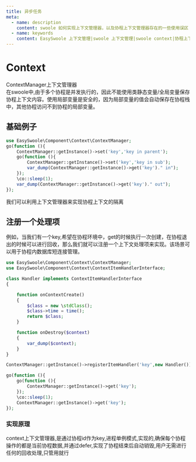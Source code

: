 ```yaml
---
title: 异步任务
meta:
  - name: description
    content: swoole 如何实现上下文管理器，以及协程上下文管理器存在的一些使用误区
  - name: keywords
    content: EasySwoole 上下文管理|swoole 上下文管理|swoole context|协程上下文管理|协程 context
---
```


# Context
ContextManager上下文管理器  
在swoole中,由于多个协程是并发执行的，因此不能使用类静态变量/全局变量保存协程上下文内容。使用局部变量是安全的，因为局部变量的值会自动保存在协程栈中，其他协程访问不到协程的局部变量。  

##  基础例子
```php
use EasySwoole\Component\Context\ContextManager;
go(function (){
    ContextManager::getInstance()->set('key','key in parent');
    go(function (){
        ContextManager::getInstance()->set('key','key in sub');
        var_dump(ContextManager::getInstance()->get('key')." in");
    });
    \co::sleep(1);
    var_dump(ContextManager::getInstance()->get('key')." out");
});
```
我们可以利用上下文管理器来实现协程上下文的隔离

## 注册一个处理项

例如，当我们有一个key,希望在协程环境中，get的时候执行一次创建，在协程退出的时候可以进行回收，那么我们就可以注册一个上下文处理项来实现。该场景可以用于协程内数据库短连接管理。

```php
use EasySwoole\Component\Context\ContextManager;
use EasySwoole\Component\Context\ContextItemHandlerInterface;

class Handler implements ContextItemHandlerInterface
{

    function onContextCreate()
    {
        $class = new \stdClass();
        $class->time = time();
        return $class;
    }

    function onDestroy($context)
    {
        var_dump($context);
    }
}

ContextManager::getInstance()->registerItemHandler('key',new Handler());

go(function (){
    go(function (){
        ContextManager::getInstance()->get('key');
    });
    \co::sleep(1);
    ContextManager::getInstance()->get('key');
});
```

### 实现原理
context上下文管理器,是通过协程id作为key,进程单例模式,实现的,确保每个协程操作的都是当前协程数据,并通过defer,实现了协程结束后自动销毁,用户无需进行任何的回收处理,只管用就行
